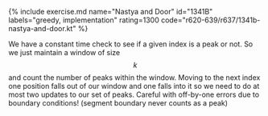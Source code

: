 {% include exercise.md name="Nastya and Door" id="1341B" labels="greedy, implementation" rating=1300 code="r620-639/r637/1341b-nastya-and-door.kt" %}

We have a constant time check to see if a given index is a peak or not.  So we just maintain a window of size $$k$$ and count the number of peaks within the window.  Moving to the next index one position falls out of our window and one falls into it so we need to do at most two updates to our set of peaks.  Careful with off-by-one errors due to boundary conditions! (segment boundary never counts as a peak)
